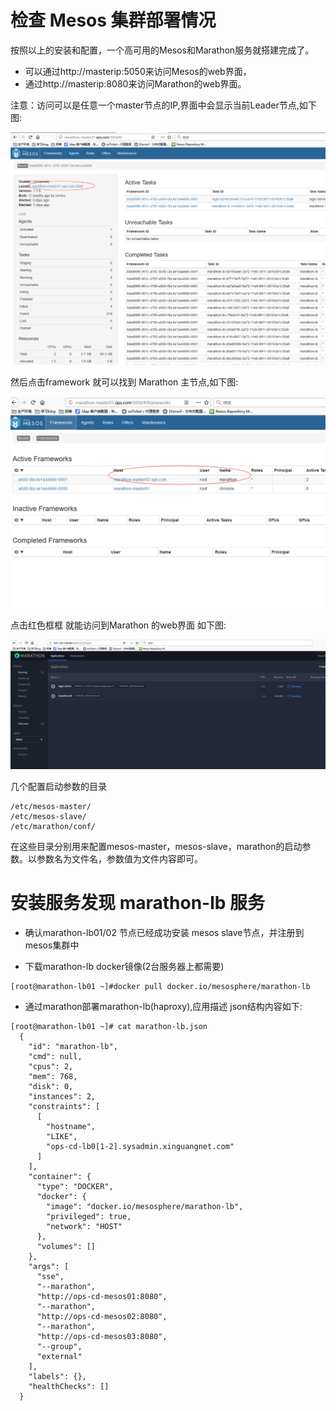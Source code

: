 # 检查 Mesos 集群部署情况

按照以上的安装和配置，一个高可用的Mesos和Marathon服务就搭建完成了。

- 可以通过http://masterip:5050来访问Mesos的web界面，
- 通过http://masterip:8080来访问Marathon的web界面。 

注意：访问可以是任意一个master节点的IP,界面中会显示当前Leader节点,如下图: 

![image](https://github.com/jinyuchen724/marathon-mesos/raw/master/1.4集群检查及应用/mesos-leader.jpg)

然后点击framework 就可以找到 Marathon 主节点,如下图:
 
![image](https://github.com/jinyuchen724/marathon-mesos/raw/master/1.4集群检查及应用/marathon-leader.jpg)

点击红色框框 就能访问到Marathon 的web界面 如下图:

![image](https://github.com/jinyuchen724/marathon-mesos/raw/master/1.4集群检查及应用/marathon-app.jpg)

 几个配置启动参数的目录

```
/etc/mesos-master/
/etc/mesos-slave/
/etc/marathon/conf/ 
```
在这些目录分别用来配置mesos-master，mesos-slave，marathon的启动参数。以参数名为文件名，参数值为文件内容即可。 


# 安装服务发现 marathon-lb 服务

- 确认marathon-lb01/02 节点已经成功安装 mesos slave节点，并注册到mesos集群中 

- 下载marathon-lb docker镜像(2台服务器上都需要) 

```
[root@marathon-lb01 ~]#docker pull docker.io/mesosphere/marathon-lb
```

- 通过marathon部署marathon-lb(haproxy),应用描述 json结构内容如下: 

```
[root@marathon-lb01 ~]# cat marathon-lb.json
  {
    "id": "marathon-lb",
    "cmd": null,
    "cpus": 2,
    "mem": 768,
    "disk": 0,
    "instances": 2,
    "constraints": [
      [
        "hostname",
        "LIKE",
        "ops-cd-lb0[1-2].sysadmin.xinguangnet.com"
      ]
    ],
    "container": {
      "type": "DOCKER",
      "docker": {
        "image": "docker.io/mesosphere/marathon-lb",
        "privileged": true,
        "network": "HOST"
      },
      "volumes": []
    },
    "args": [
      "sse",
      "--marathon",
      "http://ops-cd-mesos01:8080",
      "--marathon",
      "http://ops-cd-mesos02:8080",
      "--marathon",
      "http://ops-cd-mesos03:8080",
      "--group",
      "external"
    ],
    "labels": {},
    "healthChecks": []
  }

```









